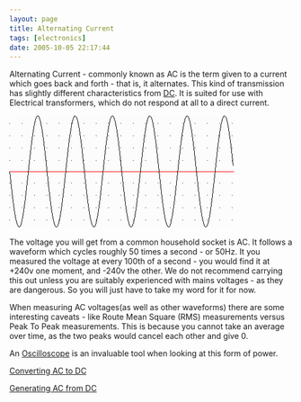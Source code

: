 ```yaml
---
layout: page
title: Alternating Current
tags: [electronics]
date: 2005-10-05 22:17:44
---
```

Alternating Current - commonly known as AC is the term given to a current which goes back and forth - that is, it alternates. This kind of transmission has slightly different characteristics from [DC](/wiki/direct_current.html "Direct Current"). It is suited for use with Electrical transformers, which do not respond at all to a direct current.

![](/galleries/gallery-1-common-images/308-sinewave.gif)

The voltage you will get from a common household socket is AC. It follows a waveform which cycles roughly 50 times a second - or 50Hz. It you measured the voltage at every 100th of a second - you would find it at +240v one moment, and -240v the other. We do not recommend carrying this out unless you are suitably experienced with mains voltages - as they are dangerous. So you will just have to take my word for it for now.

When measuring AC voltages(as well as other waveforms) there are some interesting caveats - like Route Mean Square (RMS) measurements versus Peak To Peak measurements. This is because you cannot take an average over time, as the two peaks would cancel each other and give 0.

An [Oscilloscope](/wiki/oscilloscope.html "Systems designed to view voltage/current over time") is an invaluable tool when looking at this form of power.

[Converting AC to DC](/wiki/converting_ac_to_dc.html "Converting AC To DC")

[Generating AC from DC](/wiki/generating_ac_from_dc.html "Generating AC From DC")
